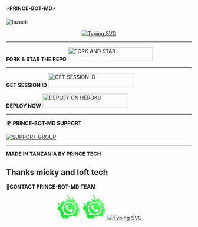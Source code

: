   
  ⚡**PRINCE-BOT-MD**⚡ 

![lazack](https://github.com/user-attachments/assets/4c512367-d49b-4db8-9a3f-0008497be19e)




<p align="center">
  <a href="https://git.io/typing-svg"><img src="https://readme-typing-svg.demolab.com?font=Jersey+20+Charted&size=30&pause=1000&color=white&width=435&lines=SAFE+TO+HEROKU+BOT+MADE+BY+PRINCE+TECH" alt="Typing SVG" /></a>
</p>

----------------------------------
 **FORK & STAR THE REPO**
<a href="https://github.com/PRINCETECH20/Prince-bot-md/fork">
  <img title="FORK AND STAR" src="https://img.shields.io/badge/FORK-HERE-blue?style=for-the-badge&logo=blue" width="230" height="38.45"/>
</a>

---
  
   **GET SESSION ID**
<a href="https://prince-session-1-vlsy.onrender.com">
  <img title="GET SESSION ID" src="https://img.shields.io/badge/GET SESSION ID-HERE-green?style=for-the-badge&logo=render" width="230" height="38.45"/>
</a>



  **DEPLOY NOW**
<a href="https://dashboard.heroku.com/new?template=https://github.com/PRINCETECH20/PRINCE-BOT-MD">
  <img title="DEPLOY ON HEROKU" src="https://img.shields.io/badge/DEPLOY-ON HEROKU-blue?style=for-the-badge&logo=heroku" width="230" height="38.100"/>
</a>


----------------------------------

 🌍 **PRINCE-BOT-MD SUPPORT**

<a href="https://whatsapp.com/channel/0029VbAqgXx6mYPK6IVaY71V">
  <img height="30" title="SUPPORT GROUP" src="https://img.shields.io/badge/Support channel-25D366?style=for-the-badge&logo=whatsapp&logoColor=white">
</a>

---


**MADE IN TANZANIA BY PRINCE TECH**
 
 **Thanks** **micky** and **loft tech**
 -------------------------------

 📱**CONTACT PRINCE-BOT-MD TEAM**
<p align="center">
  <a href="https://wa.me/qr/V2LOTVUSN252J1"> <img src="https://raw.githubusercontent.com/shizothetechie/database/main/icon/WhatsApp.png" width="13%"> </a>
  <a href="https://wa.me/qr/V2LOTVUSN252J1"> <img src="https://raw.githubusercontent.com/shizothetechie/database/main/icon/WhatsApp.png" width="13%"> </a>
  <a 




[![Typing SVG](https://readme-typing-svg.herokuapp.com?font=Rockstar-ExtraBold&size=30&pause=1000&color=0000FF&center=true&vCenter=true&width=815&height=60&lines=▭+▬+▭+▬+▭+▬+▭+▬+▭+▬+▭)](https://git.io/typing-svg)


